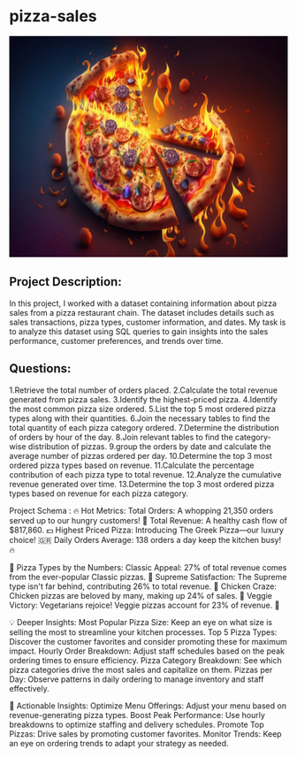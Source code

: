 # pizza-sales
<p align="center">
  <img width="600" height="400" src="240_F_583123165_NeKswfEtkCzZL1yiZZimhF3VYJrAinYf.jpg">
</p>

## Project Description: 
In this project, I worked with a dataset containing information about pizza sales from a pizza restaurant chain. The dataset includes details such as sales transactions, pizza types, customer information, and dates. My task is to analyze this dataset using SQL queries to gain insights into the sales performance, customer preferences, and trends over time.

## Questions: 
1.Retrieve the total number of orders placed.
2.Calculate the total revenue generated from pizza sales.
3.Identify the highest-priced pizza.
4.Identify the most common pizza size ordered.
5.List the top 5 most ordered pizza types along with their quantities.
6.Join the necessary tables to find the total quantity of each pizza category ordered.
7.Determine the distribution of orders by hour of the day.
8.Join relevant tables to find the category-wise distribution of pizzas.
9.group the orders by date and calculate the average number of pizzas ordered per day.
10.Determine the top 3 most ordered pizza types based on revenue.
11.Calculate the percentage contribution of each pizza type to total revenue.
12.Analyze the cumulative revenue generated over time.
13.Determine the top 3 most ordered pizza types based on revenue for each pizza category.


Project Schema :
🔥 Hot Metrics:
Total Orders: A whopping 21,350 orders served up to our hungry customers! 🛒
Total Revenue: A healthy cash flow of $817,860. 💵
Highest Priced Pizza: Introducing The Greek Pizza—our luxury choice! 🇬🇷
Daily Orders Average: 138 orders a day keep the kitchen busy! 🔥

🍕 Pizza Types by the Numbers:
Classic Appeal: 27% of total revenue comes from the ever-popular Classic pizzas. 🍕
Supreme Satisfaction: The Supreme type isn't far behind, contributing 26% to total revenue. 🥇
Chicken Craze: Chicken pizzas are beloved by many, making up 24% of sales. 🐔
Veggie Victory: Vegetarians rejoice! Veggie pizzas account for 23% of revenue. 🥦

💡 Deeper Insights:
Most Popular Pizza Size: Keep an eye on what size is selling the most to streamline your kitchen processes.
Top 5 Pizza Types: Discover the customer favorites and consider promoting these for maximum impact.
Hourly Order Breakdown: Adjust staff schedules based on the peak ordering times to ensure efficiency.
Pizza Category Breakdown: See which pizza categories drive the most sales and capitalize on them.
Pizzas per Day: Observe patterns in daily ordering to manage inventory and staff effectively.

🚀 Actionable Insights:
Optimize Menu Offerings: Adjust your menu based on revenue-generating pizza types.
Boost Peak Performance: Use hourly breakdowns to optimize staffing and delivery schedules.
Promote Top Pizzas: Drive sales by promoting customer favorites.
Monitor Trends: Keep an eye on ordering trends to adapt your strategy as needed.
